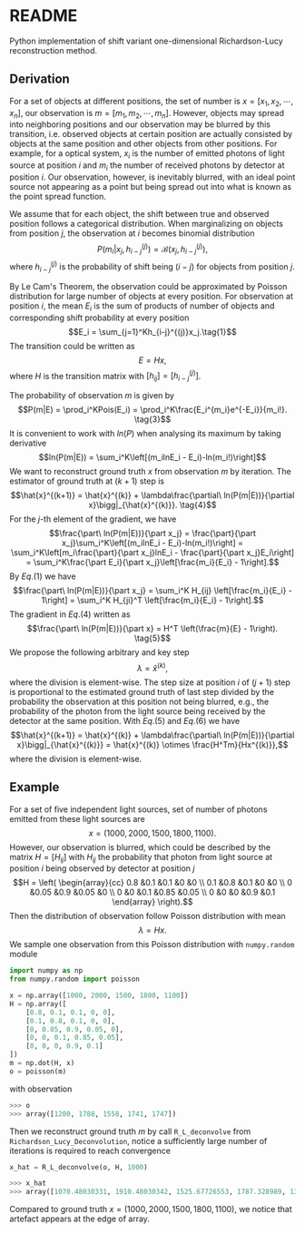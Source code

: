 # README

Python implementation of shift variant one-dimensional Richardson-Lucy reconstruction method.

## Derivation

For a set of objects at different positions, the set of number is $x=[x_1, x_2, \cdots, x_n]$, our observation is $m=[m_1, m_2, \cdots, m_n]$. However, objects may spread into neighboring positions and our observation may be blurred by this transition, i.e. observed objects at certain position are actually consisted by objects at the same position and other objects from other positions. For example, for a optical system, $x_i$ is the number of emitted photons of light source at position $i$ and $m_i$ the number of received photons by detector at position $i$. Our observation, however, is inevitably blurred, with an ideal point source not appearing as a point but being spread out into what is known as the point spread function.

We assume that for each object, the shift between true and observed position follows a categorical distribution. When marginalizing on objects from position $j$, the observation at $i$ becomes binomial distribution 
$$P(m_i|x_j, h_{i-j}^{(j)}) = \mathcal{B}(x_j, h_{i-j}^{(j)}), $$
where $h_{i-j}^{(j)}$ is the probability of shift being $(i-j)$ for objects from position $j$.

By Le Cam's Theorem, the observation could be approximated by Poisson distribution for large number of objects at every position. For observation at position $i$, the mean $E_i$ is the sum of products of number of objects and corresponding shift probability at every position 
$$E_i = \sum_{j=1}^Kh_{i-j}^{(j)}x_j.\tag{1}$$
The transition could be written as
$$E = Hx,\tag{2}$$
where $H$ is the transition matrix with $[h_{ij}]=[h_{i-j}^{(j)}]$.

The probability of observation $m$ is given by
$$P(m|E) = \prod_i^KPois(E_i) = \prod_i^K\frac{E_i^{m_i}e^{-E_i}}{m_i!}. \tag{3}$$
It is convenient to work with $ln(P)$ when analysing its maximum by taking derivative
$$ln(P(m|E)) = \sum_i^K\left[(m_ilnE_i - E_i)-ln(m_i!)\right]$$
We want to reconstruct ground truth $x$ from observation $m$ by iteration. The estimator of ground truth at $(k+1)$ step is
$$\hat{x}^{(k+1)} = \hat{x}^{(k)} + \lambda\frac{\partial\ ln(P(m|E))}{\partial x}\bigg|_{\hat{x}^{(k)}}. \tag{4}$$
For the $j$-th element of the gradient, we have
$$\frac{\part\ ln(P(m|E))}{\part x_j} 
= \frac{\part}{\part x_j}\sum_i^K\left[(m_ilnE_i - E_i)-ln(m_i!)\right] 
= \sum_i^K\left[m_i\frac{\part}{\part x_j}lnE_i - \frac{\part}{\part x_j}E_i\right] 
= \sum_i^K\frac{\part E_i}{\part x_j}\left[\frac{m_i}{E_i} - 1\right].$$
By $Eq.(1)$ we have
$$\frac{\part\ ln(P(m|E))}{\part x_j} 
= \sum_i^K H_{ij} \left[\frac{m_i}{E_i} - 1\right] = \sum_i^K H_{ji}^T \left[\frac{m_i}{E_i} - 1\right].$$
The gradient in $Eq. (4)$ written as
$$\frac{\part\ ln(P(m|E))}{\part x} = H^T \left(\frac{m}{E} - 1\right). \tag{5}$$
We propose the following arbitrary and key step
$$\lambda = \hat{x}^{(k)}, \tag{6}$$
where the division is element-wise. The step size at position $i$ of $(j+1)$ step is proportional to the estimated ground truth of last step divided by the probability the observation at this position not being blurred, e.g., the probability of the photon from the light source being received by the detector at the same position. With $Eq. (5)$ and $Eq.(6)$ we have
$$\hat{x}^{(k+1)} = \hat{x}^{(k)} + \lambda\frac{\partial\ ln(P(m|E))}{\partial x}\bigg|_{\hat{x}^{(k)}} 
= \hat{x}^{(k)} \otimes \frac{H^Tm}{Hx^{(k)}},$$
where the division is element-wise.

## Example

For a set of five independent light sources, set of number of photons emitted from these light sources are
$$x = (1000, 2000, 1500, 1800, 1100).$$
However, our observation is blurred, which could be described by the matrix $H=[H_{ij}]$ with $H_{ij}$ the probability that photon from light source at position $i$ being observed by detector at position $j$
$$H = 
\left( \begin{array}{cc}
0.8 &0.1  &0.1 &0    &0 \\
0.1 &0.8  &0.1 &0    &0  \\
0   &0.05 &0.9 &0.05 &0   \\
0   &0    &0.1 &0.85 &0.05 \\
0   &0    &0   &0.9  &0.1
\end{array} \right).$$
 Then the distribution of observation follow Poisson distribution with mean
$$\lambda = Hx.$$
We sample one observation from this Poisson distribution with `numpy.random` module

```python
import numpy as np
from numpy.random import poisson

x = np.array([1000, 2000, 1500, 1800, 1100])
H = np.array([
    [0.8, 0.1, 0.1, 0, 0],
    [0.1, 0.8, 0.1, 0, 0],
    [0, 0.05, 0.9, 0.05, 0],
    [0, 0, 0.1, 0.85, 0.05],
    [0, 0, 0, 0.9, 0.1]
])
m = np.dot(H, x)
o = poisson(m)
```

with observation

```python
>>> o
>>> array([1200, 1788, 1558, 1741, 1747])
```

Then we reconstruct ground truth $m$ by call `R_L_deconvolve` from `Richardson_Lucy_Deconvolution`, notice a sufficiently large number of iterations is required to reach convergence

```python
x_hat = R_L_deconvolve(o, H, 1000)
```

```python
>>> x_hat
>>> array([1070.48030331, 1910.48030342, 1525.67726553, 1787.328989, 1384.05147652])
```

Compared to ground truth $x = (1000, 2000, 1500, 1800, 1100)$, we notice that artefact appears at the edge of array.  







